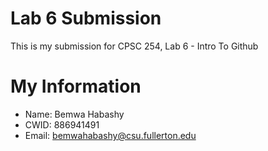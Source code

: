 # Lab 6 Submission

This is my submission for CPSC 254, Lab 6 - Intro To Github

# My Information

* Name: Bemwa Habashy
* CWID: 886941491
* Email: bemwahabashy@csu.fullerton.edu




